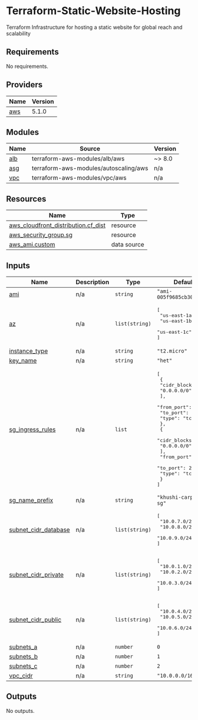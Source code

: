 # Terraform-Static-Website-Hosting
Terraform Infrastructure for hosting a static website for global reach and scalability 


## Requirements

No requirements.

## Providers

| Name | Version |
|------|---------|
| <a name="provider_aws"></a> [aws](#provider\_aws) | 5.1.0 |

## Modules

| Name | Source | Version |
|------|--------|---------|
| <a name="module_alb"></a> [alb](#module\_alb) | terraform-aws-modules/alb/aws | ~> 8.0 |
| <a name="module_asg"></a> [asg](#module\_asg) | terraform-aws-modules/autoscaling/aws | n/a |
| <a name="module_vpc"></a> [vpc](#module\_vpc) | terraform-aws-modules/vpc/aws | n/a |

## Resources

| Name | Type |
|------|------|
| [aws_cloudfront_distribution.cf_dist](https://registry.terraform.io/providers/hashicorp/aws/latest/docs/resources/cloudfront_distribution) | resource |
| [aws_security_group.sg](https://registry.terraform.io/providers/hashicorp/aws/latest/docs/resources/security_group) | resource |
| [aws_ami.custom](https://registry.terraform.io/providers/hashicorp/aws/latest/docs/data-sources/ami) | data source |

## Inputs

| Name | Description | Type | Default | Required |
|------|-------------|------|---------|:--------:|
| <a name="input_ami"></a> [ami](#input\_ami) | n/a | `string` | `"ami-005f9685cb30f234b"` | no |
| <a name="input_az"></a> [az](#input\_az) | n/a | `list(string)` | <pre>[<br>  "us-east-1a",<br>  "us-east-1b",<br>  "us-east-1c"<br>]</pre> | no |
| <a name="input_instance_type"></a> [instance\_type](#input\_instance\_type) | n/a | `string` | `"t2.micro"` | no |
| <a name="input_key_name"></a> [key\_name](#input\_key\_name) | n/a | `string` | `"het"` | no |
| <a name="input_sg_ingress_rules"></a> [sg\_ingress\_rules](#input\_sg\_ingress\_rules) | n/a | `list` | <pre>[<br>  {<br>    "cidr_blocks": [<br>      "0.0.0.0/0"<br>    ],<br>    "from_port": 80,<br>    "to_port": 80,<br>    "type": "tcp"<br>  },<br>  {<br>    "cidr_blocks": [<br>      "0.0.0.0/0"<br>    ],<br>    "from_port": 22,<br>    "to_port": 22,<br>    "type": "tcp"<br>  }<br>]</pre> | no |
| <a name="input_sg_name_prefix"></a> [sg\_name\_prefix](#input\_sg\_name\_prefix) | n/a | `string` | `"khushi-carpenter-sg"` | no |
| <a name="input_subnet_cidr_database"></a> [subnet\_cidr\_database](#input\_subnet\_cidr\_database) | n/a | `list(string)` | <pre>[<br>  "10.0.7.0/24",<br>  "10.0.8.0/24",<br>  "10.0.9.0/24"<br>]</pre> | no |
| <a name="input_subnet_cidr_private"></a> [subnet\_cidr\_private](#input\_subnet\_cidr\_private) | n/a | `list(string)` | <pre>[<br>  "10.0.1.0/24",<br>  "10.0.2.0/24",<br>  "10.0.3.0/24"<br>]</pre> | no |
| <a name="input_subnet_cidr_public"></a> [subnet\_cidr\_public](#input\_subnet\_cidr\_public) | n/a | `list(string)` | <pre>[<br>  "10.0.4.0/24",<br>  "10.0.5.0/24",<br>  "10.0.6.0/24"<br>]</pre> | no |
| <a name="input_subnets_a"></a> [subnets\_a](#input\_subnets\_a) | n/a | `number` | `0` | no |
| <a name="input_subnets_b"></a> [subnets\_b](#input\_subnets\_b) | n/a | `number` | `1` | no |
| <a name="input_subnets_c"></a> [subnets\_c](#input\_subnets\_c) | n/a | `number` | `2` | no |
| <a name="input_vpc_cidr"></a> [vpc\_cidr](#input\_vpc\_cidr) | n/a | `string` | `"10.0.0.0/16"` | no |

## Outputs

No outputs.
